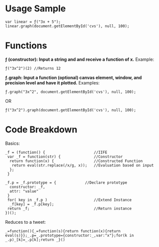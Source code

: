 Usage Sample
============

	var linear = ƒ("3x + 5");
	linear.graph(document.getElementById('cvs'), null, 100);

Functions
=========

__ƒ (constructor):	Input a string and and receive a function of x.__
Example:

	ƒ("3x^2")(2) //Returns 12
	
__ƒ.graph: Input a function (optional) canvas element, window, and precision level and have it plotted.__
Examples:

	ƒ.graph("3x^2", document.getElementById('cvs'), null, 100);

OR

	ƒ("3x^2").graph(document.getElementById('cvs'), null, 100);
	
Code Breakdown
==============

Basics:

	_f = (function() {						//IIFE
	 var _f = function(str) {				//Constructor
	  return function(x) {					//Constructed Function
	   return eval(str.replace(/x/g, x));	//Evaluation based on input
	  };
	 }
	
	_f.p = _f.prototype = {				//Declare prototype
	  constructor: _f,
	  attr: "value"
	 }
	 for( key in _f.p )						//Extend Instance
	  _f[key] = _f.p[key];
	 return _f;								//Return instance
	})(); 

Reduces to a tweet:

	_=function(){_=function(s){return function(x){return eval(s)}};_.p=_.prototype={constructor:_,var:"x"};for(k in _.p)_[k]=_.p[k];return _}()

	


